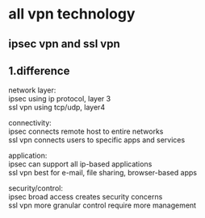 # all vpn technology  
  
## ipsec vpn and ssl vpn  
1.difference    
-----------------------------------------------------  
network layer:    
ipsec using ip protocol, layer 3  
ssl vpn using tcp/udp, layer4  
  
connectivity:    
ipsec connects remote host to entire networks  
ssl vpn connects users to specific apps and services  
  
application:  
ipsec can support all ip-based applications    
ssl vpn best for e-mail, file sharing, browser-based apps   
  
security/control:  
ipsec broad access creates security concerns  
ssl vpn more granular control require more management  
  
  
